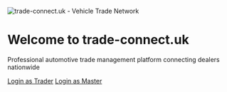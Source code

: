 ![trade-connect.uk - Vehicle Trade Network](https://tradenconnect.replit.app/trade-connect-logo.png)

# Welcome to trade-connect.uk

Professional automotive trade management platform connecting dealers nationwide

[Login as Trader](https://tradenconnect.replit.app/trader/login) [Login as Master](https://tradenconnect.replit.app/master/login)